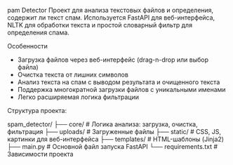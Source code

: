 pam Detector
Проект для анализа текстовых файлов и определения, содержит ли текст спам.
Используется FastAPI для веб-интерфейса, NLTK для обработки текста и простой словарный фильтр для определения спама.

Особенности
* Загрузка файлов через веб-интерфейс (drag-n-drop или выбор файла)
* Очистка текста от лишних символов
* Анализ текста на спам с выводом результата и очищенного текста
* Поддержка многократной загрузки файлов с уникальными именами
* Легко расширяемая логика фильтрации

Структура проекта:

spam_detector/
├── core/                  # Логика анализа: загрузка, очистка, фильтрация
├── uploads/               # Загруженные файлы
├── static/                # CSS, JS, картинки для веб-интерфейса
├── templates/             # HTML-шаблоны (Jinja2)
├── main.py                # Основной файл запуска FastAPI
└── requirements.txt       # Зависимости проекта
